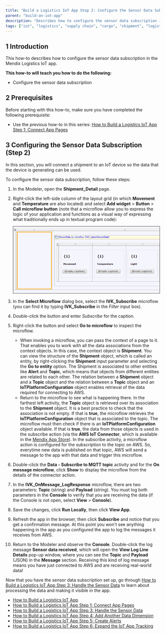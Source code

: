 ```yaml
---
title: "Build a Logistics IoT App Step 2: Configure the Sensor Data Subscription"
parent: "build-an-iot-app"
description: "Describes how to configure the sensor data subscription in the Mendix Logistics IoT app."
tags: ["iot", "logistics", "supply chain", "cargo", "shipment", "logistics", "sensor"]
---
```


## 1 Introduction

This how-to describes how to configure the sensor data subscription in the Mendix Logistics IoT app.

**This how-to will teach you how to do the following:**

* Configure the sensor data subscription

## 2 Prerequisites

Before starting with this how-to, make sure you have completed the following prerequisite:

* Use the previous how-to in this series: [How to Build a Logistics IoT App Step 1: Connect App Pages](build-an-iot-app-1)

## 3 Configuring the Sensor Data Subscription (Step 2)

In this section, you will connect a shipment to an IoT device so the data that the device is generating can be used.

To configure the sensor data subscription, follow these steps:

1. In the Modeler, open the **Shipment_Detail** page.
2. Right-click the left-side column of the layout grid (in which **Movement** and **Temperature** are also located) and select **Add widget** > **Button** > **Call microflow button** (note that a microflow allow you to express the logic of your application and functions as a visual way of expressing what traditionally ends up in textual program code):

    ![](attachments/build-an-iot-app/select-layoutgrid-column.png)

3. In the **Select Microflow** dialog box, select the **IVK_Subscribe** microflow (you can find it by typing **IVK_Subscribe** in the *Filter* input box).
4. Double-click the button and enter *Subscribe* for the caption.
5. Right-click the button and select **Go to microflow** to inspect the microflow.
    * When invoking a microflow, you can pass the context of a page to it. That enables you to work with all the data associations from the context objects. In this case, the context object is **Shipment**. You can view the structure of the **Shipment** object, which is called an entity, by right-clicking the **Shipment** input parameter and selecting the **Go to entity** option. The Shipment is associated to other entities like **Alert** and **Topic**, which means that objects from different entities are related to each other. The relation between a **Shipment** object and a **Topic** object and the relation between a **Topic** object and an **IoTPlatformConfiguration** object enables retrieval of the data required for connecting to AWS.
    * Return to the microflow to see what is happening there. In the farthest left activity, the **Topic** object is retrieved over its association to the **Shipment** object. It is a best practice to check that the association is not empty. If that is **true**, the microflow retrieves the **IoTPlatformConfiguration** object that is associated to the topic. The microflow must then check if there is an **IoTPlatformConfiguration** object available. If that is **true**, the data from those objects is used in the subscribe action (via the **AWS IoT Connector**, which is available in the [Mendix App Store](https://appstore.home.mendix.com/link/app/2868/Mendix/AWS-IoT-Connector)). In the subscribe activity, a microflow action is configured for the subscription to the topic on AWS. So, everytime new data is published on that topic, AWS will send a message to the app with that data and trigger this microflow.
6. Double-click the **Data - Subscribe to MQTT topic** activity and for the **On message microflow**, click **Show** to display the microflow from the details of the connector action.

    [](attachments/build-an-iot-app/subscribe-to-mqtt-topic.png)

7. In the **IVK_OnMessage_LogResponse** microflow, there are two parameters: **Topic** (string) and **Payload** (string). You must log both parameters in the **Console** to verify that you are receiving the data (if the Console is not open, select **View** > **Console**).
8. Save the changes, click **Run Locally**, then click **View App**.
9. Refresh the app in the browser, then click **Subscribe** and notice that you get a confirmation message. At this point you won't see anything happening in the app as you configured the app to log the messages it receives from AWS.
10. Return to the Modeler and observe the **Console**. Double-click the log message **Sensor data received**, which will open the **View Log Line Details** pop-up window, where you can see the **Topic** and **Payload** (JSON) in the **Message** section. Receiving this kind of log message means you have just connected to AWS and are receiving real-world data!

Now that you have the sensor data subscription set up, go through [How to Build a Logistics IoT App Step 3: Handle the Sensor Data](build-an-iot-app-3) to learn about processing the data and making it visible in the app.

* [How to Build a Logistics IoT App](build-an-iot-app)
* [How to Build a Logistics IoT App Step 1: Connect App Pages](build-an-iot-app-1)
* [How to Build a Logistics IoT App Step 3: Handle the Sensor Data](build-an-iot-app-3)
* [How to Build a Logistics IoT App Step 4: Add Another Data Dimension](build-an-iot-app-4)
* [How to Build a Logistics IoT App Step 5: Create Alerts](build-an-iot-app-5)
* [How to Build a Logistics IoT App Step 6: Expand the IoT App Tracking](build-an-iot-app-6)
